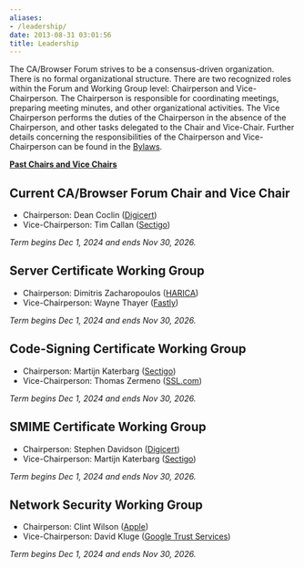 ```yaml
---
aliases:
- /leadership/
date: 2013-08-31 03:01:56
title: Leadership
---
```


The CA/Browser Forum strives to be a consensus-driven organization. There is no formal organizational structure. There are two recognized roles within the Forum and Working Group level: Chairperson and Vice-Chairperson. The Chairperson is responsible for coordinating meetings, preparing meeting minutes, and other organizational activities. The Vice Chairperson performs the duties of the Chairperson in the absence of the Chairperson, and other tasks delegated to the Chair and Vice-Chair. Further details concerning the responsibilities of the Chairperson and Vice-Chairperson can be found in the [Bylaws][1].

**[Past Chairs and Vice Chairs][2]**

## Current CA/Browser Forum Chair and Vice Chair

- Chairperson: Dean Coclin ([Digicert][7])
- Vice-Chairperson: Tim Callan ([Sectigo][5])

_Term begins Dec 1, 2024 and ends Nov 30, 2026._

## Server Certificate Working Group

- Chairperson: Dimitris Zacharopoulos ([HARICA][3])
- Vice-Chairperson: Wayne Thayer ([Fastly][9])

_Term begins Dec 1, 2024 and ends Nov 30, 2026._

## Code-Signing Certificate Working Group

- Chairperson: Martijn Katerbarg ([Sectigo][5])
- Vice-Chairperson: Thomas Zermeno ([SSL.com][10])

_Term begins Dec 1, 2024 and ends Nov 30, 2026._

## SMIME Certificate Working Group

- Chairperson: Stephen Davidson ([Digicert][7])
- Vice-Chairperson: Martijn Katerbarg ([Sectigo][5])

_Term begins Dec 1, 2024 and ends Nov 30, 2026._

## Network Security Working Group 

- Chairperson: Clint Wilson ([Apple][8])
- Vice-Chairperson: David Kluge ([Google Trust Services](https://pki.goog/))

_Term begins Dec 1, 2024 and ends Nov 30, 2026._

[1]: /about/bylaws-history/ "Bylaws"
[2]: /about/leadership/past-chairs/
[3]: https://www.harica.gr/
[4]: https://www.entrust.com/
[5]: https://sectigo.com/
[6]: https://www.microsoft.com
[7]: https://www.digicert.com
[8]: https://www.apple.com/
[9]: https://www.fastly.com/
[10]: https://www.ssl.com/